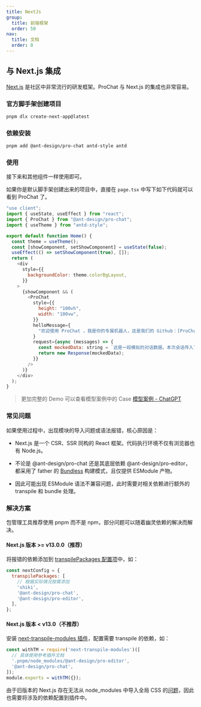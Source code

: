 ```yaml
---
title: NextJs
group:
  title: 前端框架
  order: 50
nav:
  title: 文档
  order: 0
---
```


## 与 Next.js 集成

[Next.js](https://nextjs.org/) 是社区中非常流行的研发框架。ProChat 与 Next.js 的集成也非常容易。

### 官方脚手架创建项目

```bash
pnpm dlx create-next-app@latest
```

### 依赖安装

```bash
pnpm add @ant-design/pro-chat antd-style antd
```

### 使用

接下来和其他组件一样使用即可。

如果你是默认脚手架创建出来的项目中，直接在 `page.tsx` 中写下如下代码就可以看到 ProChat 了。

```js
"use client";
import { useState, useEffect } from "react";
import { ProChat } from "@ant-design/pro-chat";
import { useTheme } from "antd-style";

export default function Home() {
  const theme = useTheme();
  const [showComponent, setShowComponent] = useState(false);
  useEffect(() => setShowComponent(true), []);
  return (
    <div
      style={{
        backgroundColor: theme.colorBgLayout,
      }}
    >
      {showComponent && (
        <ProChat
          style={{
            height: "100vh",
            width: "100vw",
          }}
          helloMessage={
            "欢迎使用 ProChat ，我是你的专属机器人，这是我们的 Github：[ProChat](https://github.com/ant-design/pro-chat)"
          }
          request={async (messages) => {
            const mockedData: string = `这是一段模拟的对话数据。本次会话传入了${messages.length}条消息`;
            return new Response(mockedData);
          }}
        />
      )}
    </div>
  );
}
```

> 更加完整的 Demo 可以查看模型案例中的 Case [模型案例 - ChatGPT](./chatgpt.md)

### 常见问题

如果使用过程中，出现模块的导入问题或语法报错，核心原因是：

- Next.js 是一个 CSR、SSR 同构的 React 框架。代码执行环境不仅有浏览器也有 Node.js。

- 不论是 @ant-design/pro-chat 还是其底层依赖 @ant-design/pro-editor，都采用了 father 的 [Bundless](https://github.com/umijs/father/blob/master/docs/guide/build-mode.md) 构建模式，且仅提供 ESModule 产物。

- 因此可能出现 ESModule 语法不兼容问题，此时需要对相关依赖进行额外的 transpile 和 bundle 处理。

### 解决方案

包管理工具推荐使用 pnpm 而不是 npm，部分问题可以随着幽灵依赖的解决而解决。

#### Next.js 版本 >= v13.0.0（推荐）

将报错的依赖添加到 [transpilePackages 配置项](https://nextjs.org/docs/app/api-reference/next-config-js/transpilePackages)中，如：

```js
const nextConfig = {
  transpilePackages: [
    // 根据实际情况按需添加
    'shiki',
    '@ant-design/pro-chat',
    '@ant-design/pro-editor',
  ],
};
```

#### Next.js 版本 < v13.0（不推荐）

安装 [next-transpile-modules 插件](https://github.com/martpie/next-transpile-modules)，配置需要 transpile 的依赖，如：

```js
const withTM = require('next-transpile-modules')([
  // 具体使用参考插件文档
  '.pnpm/node_modules/@ant-design/pro-editor',
  '@ant-design/pro-chat',
]);
module.exports = withTM({});
```

由于旧版本的 Next.js 存在无法从 node_modules 中导入全局 CSS 的[问题](https://github.com/vercel/next.js/issues/19936)，因此也需要将涉及的依赖配置到插件中。
